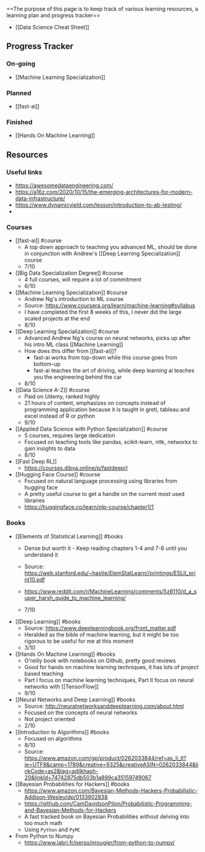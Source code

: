 ==The purpose of this page is to keep track of various learning resources, a learning plan and progress tracker==
- [[Data Science Cheat Sheet]]
## Progress Tracker
### On-going
- [[Machine Learning Specialization]]

### Planned
- [[fast-ai]]

### Finished
- [[Hands On Machine Learning]]


## Resources
### Useful links
- https://awesomedataengineering.com/
- https://a16z.com/2020/10/15/the-emerging-architectures-for-modern-data-infrastructure/
- https://www.dynamicyield.com/lesson/introduction-to-ab-testing/
- 
### Courses
- [[fast-ai]] #course
	- A top down approach to teaching you advanced ML, should be done in conjunction with Andrew's [[Deep Learning Specialization]] course
	- 7/10
- [[Big Data Specialization Degree]] #course
	- 4 full courses, will require a lot of commitment
	- 6/10
- [[Machine Learning Specialization]] #course
	- Andrew Ng's introduction to ML course
	- Source: https://www.coursera.org/learn/machine-learning#syllabus
	- I have completed the first 8 weeks of this, I never did the large scaled projects at the end
	- 8/10
- [[Deep Learning Specialization]] #course
	- Advanced Andrew Ng's course on neural networks, picks up after his intro ML class [[Machine Learning]]
	- How does this differ from [[fast-ai]]?
		- fast-ai works from top-down while this course goes from bottom-up
		- fast-ai teaches the art of driving, while deep learning ai teaches you the engineering behind the car
	- 8/10
- [[Data Science A-Z]] #course
	- Paid on Udemy, ranked highly
	- 21 hours of content, emphasizes on concepts instead of programming application because it is taught in gretl, tableau and excel instead of R or python
	- 9/10
- [[Applied Data Science with Python Specialization]] #course
	- 5 courses, requires large dedication
	- Focused on teaching tools like pandas, scikit-learn, nltk, networkx to gain insights to data
	- 8/10
- [[Fast Deep RL]]
	- https://courses.dibya.online/p/fastdeeprl
- [[Hugging Face Course]] #course 
	- Focused on natural language processing using libraries from hugging face
	- A pretty useful course to get a handle on the current most used libraries
	- https://huggingface.co/learn/nlp-course/chapter1/1
### Books
- [[Elements of Statistical Learning]] #books
	- Dense but worth it - Keep reading chapters 1-4 and 7-8 until you understand it
	- Source: https://web.stanford.edu/~hastie/ElemStatLearn//printings/ESLII_print10.pdf
	- https://www.reddit.com/r/MachineLearning/comments/5z8110/d_a_super_harsh_guide_to_machine_learning/

	- 7/10
- [[Deep Learning]] #books
	- Source: https://www.deeplearningbook.org/front_matter.pdf
	- Heralded as the bible of machine learning, but it might be too rigorous to be useful for me at this moment
	- 3/10
- [[Hands On Machine Learning]] #books 
	- O'reilly book with notebooks on Github, pretty good reviews
	- Good for hands on machine learning techniques, it has lots of project based teaching
	- Part I focus on machine learning techniques, Part II focus on neural networks with [[TensorFlow]] 
	- 9/10
- [[Neural Networks and Deep Learning]] #books
	- Source: http://neuralnetworksanddeeplearning.com/about.html
	- Focused on the concepts of neural networks
	- Not project oriented
	- 2/10
- [[Introduction to Algorithms]] #books
	- Focused on algorithms
	- 8/10
	- Source: https://www.amazon.com/gp/product/0262033844/ref=as_li_tl?ie=UTF8&camp=1789&creative=9325&creativeASIN=0262033844&linkCode=as2&tag=adilkhash-20&linkId=74742875db503b1a899ca35159749067
- [[Bayesian Probabilities for Hackers]] #books 
	- https://www.amazon.com/Bayesian-Methods-Hackers-Probabilistic-Addison-Wesley/dp/0133902838
	- https://github.com/CamDavidsonPilon/Probabilistic-Programming-and-Bayesian-Methods-for-Hackers
	- A fast tracked book on Bayesian Probabilities without delving into too much math
	- Using `Python` and `PyMC`
- From Python to Numpy
	- https://www.labri.fr/perso/nrougier/from-python-to-numpy/
